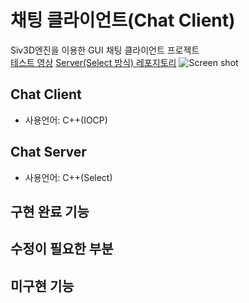 # 채팅 클라이언트(Chat Client)
Siv3D엔진을 이용한 GUI 채팅 클라이언트 프로젝트  
[테스트 영상](https://youtu.be/b7AZi0Wd_eQ)
[Server(Select 방식) 레포지토리](https://github.com/LethalSun/MDChatServer-Select-)
![Screen shot](/path/to/img.jpg "스크린 샷")

## Chat Client
* 사용언어: C++(IOCP)

## Chat Server
* 사용언어: C++(Select)

## 구현 완료 기능

## 수정이 필요한 부분

## 미구현 기능
